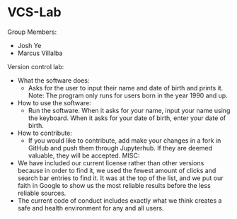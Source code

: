 # VCS-Lab 
Group Members:
- Josh Ye
- Marcus Villalba
  
Version control lab:
- What the software does:
	- Asks for the user to input their name and date of birth and prints it. Note: The program only runs for users born in the year 1990 and up.
- How to use the software:
  - Run the software. When it asks for your name, input your name using the keyboard. When it asks for your date of birth, enter your date of birth.
- How to contribute:
  - If you would like to contribute, add make your changes in a fork in GitHub and push them through Jupyterhub. If they are deemed valuable, they will be accepted.
MISC:
- We have included our current license rather than other versions because in order to find it, we used the fewest amount of clicks and search bar entries to find it. It was at the top of the list, and we put our faith in Google to show us the most reliable results before the less reliable sources. 
- The current code of conduct includes exactly what we think creates a safe and health environment for any and all users.
